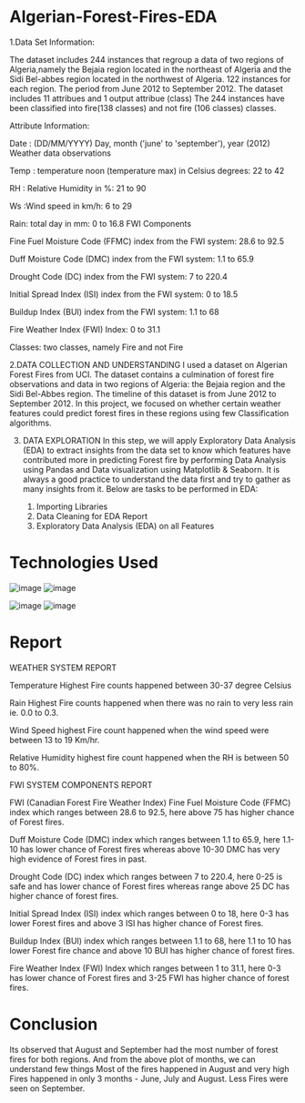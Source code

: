 # Algerian-Forest-Fires-EDA

1.Data Set Information:

The dataset includes 244 instances that regroup a data of two regions of Algeria,namely the Bejaia region located in the northeast of Algeria and the Sidi Bel-abbes region located in the northwest of Algeria.
122 instances for each region.
The period from June 2012 to September 2012. The dataset includes 11 attribues and 1 output attribue (class) The 244 instances have been classified into fire(138 classes) and not fire (106 classes) classes.

Attribute Information:

Date : (DD/MM/YYYY) Day, month ('june' to 'september'), year (2012) Weather data observations

Temp : temperature noon (temperature max) in Celsius degrees: 22 to 42

RH : Relative Humidity in %: 21 to 90

Ws :Wind speed in km/h: 6 to 29

Rain: total day in mm: 0 to 16.8 FWI Components

Fine Fuel Moisture Code (FFMC) index from the FWI system: 28.6 to 92.5

Duff Moisture Code (DMC) index from the FWI system: 1.1 to 65.9

Drought Code (DC) index from the FWI system: 7 to 220.4

Initial Spread Index (ISI) index from the FWI system: 0 to 18.5

Buildup Index (BUI) index from the FWI system: 1.1 to 68

Fire Weather Index (FWI) Index: 0 to 31.1

Classes: two classes, namely Fire and not Fire



2.DATA COLLECTION AND UNDERSTANDING
I used a dataset on Algerian Forest Fires from UCI. The dataset contains a culmination of forest fire observations and data in two regions of Algeria: the Bejaia region and the Sidi Bel-Abbes region. The timeline of this dataset is from June 2012 to September 2012. In this project, we focused on whether certain weather features could predict forest fires in these regions using few Classification algorithms.


3. DATA EXPLORATION
In this step, we will apply Exploratory Data Analysis (EDA) to extract insights from the data set to know which features have contributed more in predicting Forest fire by performing Data Analysis using Pandas and Data visualization using Matplotlib & Seaborn. It is always a good practice to understand the data first and try to gather as many insights from it.
Below are tasks to be performed in EDA:

    1. Importing Libraries
    2. Data Cleaning for EDA Report
    3. Exploratory Data Analysis (EDA) on all Features


# Technologies Used


![image](https://github.com/user-attachments/assets/2e036652-242b-449a-b977-3f4f1f775376)            ![image](https://github.com/user-attachments/assets/4b14b0ce-dd02-4d07-81a6-7c8d47729e22)

![image](https://github.com/user-attachments/assets/733d117d-f615-4dbf-ac6a-548e8519e6da)            ![image](https://github.com/user-attachments/assets/d5fffb9b-6a62-4475-807e-e425cdae2c54)



# Report

WEATHER SYSTEM REPORT

Temperature Highest Fire counts happened between 30-37 degree Celsius

Rain Highest Fire counts happened when there was no rain to very less rain ie. 0.0 to 0.3.

Wind Speed highest Fire count happened when the wind speed were between 13 to 19 Km/hr.

Relative Humidity highest fire count happened when the RH is between 50 to 80%.


FWI SYSTEM COMPONENTS REPORT

FWI (Canadian Forest Fire Weather Index)
Fine Fuel Moisture Code (FFMC) index which ranges between 28.6 to 92.5, here above 75 has higher chance of Forest fires.

Duff Moisture Code (DMC) index which ranges between 1.1 to 65.9, here 1.1-10 has lower chance of Forest fires whereas above 10-30 DMC has very high evidence of Forest fires in past.

Drought Code (DC) index which ranges between 7 to 220.4, here 0-25 is safe and has lower chance of Forest fires whereas range above 25 DC has higher chance of forest fires.

Initial Spread Index (ISI) index which ranges between 0 to 18, here 0-3 has lower Forest fires and above 3 ISI has higher chance of Forest fires.

Buildup Index (BUI) index which ranges between 1.1 to 68, here 1.1 to 10 has lower Forest fire chance and above 10 BUI has higher chance of forest fires.

Fire Weather Index (FWI) Index which ranges between 1 to 31.1, here 0-3 has lower chance of Forest fires and 3-25 FWI has higher chance of forest fires.



# Conclusion

Its observed that August and September had the most number of forest fires for both regions. And from the above plot of months, we can understand few things
Most of the fires happened in August and very high Fires happened in only 3 months - June, July and August. Less Fires were seen on September.
